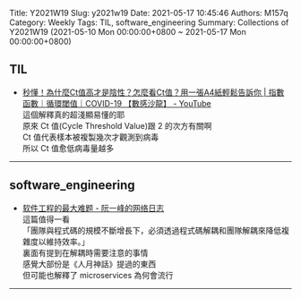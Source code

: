 Title: Y2021W19
Slug: y2021w19
Date: 2021-05-17 10:45:46
Authors: M157q
Category: Weekly
Tags: TIL, software_engineering
Summary: Collections of Y2021W19 (2021-05-10 Mon 00:00:00+0800 ~ 2021-05-17 Mon 00:00:00+0800)


## TIL  
- [秒懂！為什麼Ct值高才是陰性？怎麼看Ct值？用一張A4紙輕鬆告訴你 | 指數函數｜循環閾值｜COVID-19 【數感沙龍】 - YouTube](https://www.youtube.com/watch?v=V3lDD7Dw4RI)  
這個解釋真的超淺顯易懂的耶  
原來 Ct 值(Cycle Threshold Value)跟 2 的次方有關啊  
Ct 值代表樣本被複製幾次才觀測到病毒  
所以 Ct 值愈低病毒量越多  

---

## software_engineering  
- [软件工程的最大难题 - 阮一峰的网络日志](http://www.ruanyifeng.com/blog/2021/05/scaling-problem.html)  
這篇值得一看  
「團隊與程式碼的規模不斷增長下，必須透過程式碼解耦和團隊解耦來降低複雜度以維持效率。」  
裏面有提到在解耦時需要注意的事情  
感覺大部份是《人月神話》提過的東西  
但可能也解釋了 microservices 為何會流行  

---


